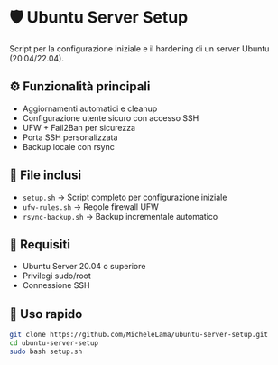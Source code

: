# 🛡️ Ubuntu Server Setup

Script per la configurazione iniziale e il hardening di un server Ubuntu (20.04/22.04).

## ⚙️ Funzionalità principali

- Aggiornamenti automatici e cleanup
- Configurazione utente sicuro con accesso SSH
- UFW + Fail2Ban per sicurezza
- Porta SSH personalizzata
- Backup locale con rsync

## 📂 File inclusi

- `setup.sh` → Script completo per configurazione iniziale
- `ufw-rules.sh` → Regole firewall UFW
- `rsync-backup.sh` → Backup incrementale automatico

## 📌 Requisiti

- Ubuntu Server 20.04 o superiore
- Privilegi sudo/root
- Connessione SSH

## 🚀 Uso rapido

```bash
git clone https://github.com/MicheleLama/ubuntu-server-setup.git
cd ubuntu-server-setup
sudo bash setup.sh
